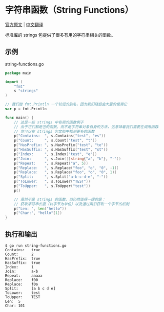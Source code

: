 # 字符串函数（String Functions）

[官方原文](https://gobyexample.com/string-functions) | [中文翻译](https://gobyexample-cn.github.io/string-functions)

标准库的 strings 包提供了很多有用的字符串相关的函数。

## 示例

string-functions.go

```go
package main

import (
	"fmt"
	s "strings"
)

// 我们给 fmt.Println 一个较短的别名，因为我们随后会大量的使用它
var p = fmt.Println

func main() {
	// 这是一些 strings 中有用的函数例子
	// 由于它们都是包的函数，而不是字符串对象自身的方法，这意味着我们需要在调用函数时，将字符串作为第一个参数进行传递
	// 你可以在 strings 包文档中找到更多的函数
	p("Contains:  ", s.Contains("test", "es"))
	p("Count:     ", s.Count("test", "t"))
	p("HasPrefix: ", s.HasPrefix("test", "te"))
	p("HasSuffix: ", s.HasSuffix("test", "st"))
	p("Index:     ", s.Index("test", "e"))
	p("Join:      ", s.Join([]string{"a", "b"}, "-"))
	p("Repeat:    ", s.Repeat("a", 5))
	p("Replace:   ", s.Replace("foo", "o", "0", -1))
	p("Replace:   ", s.Replace("foo", "o", "0", 1))
	p("Split:     ", s.Split("a-b-c-d-e", "-"))
	p("ToLower:   ", s.ToLower("TEST"))
	p("ToUpper:   ", s.ToUpper("test"))
	p()

	// 虽然不是 strings 的函数，但仍然值得一提的是：
	// 获取字符串长度（以字节为单位）以及通过索引获取一个字节的机制
	p("Len: ", len("hello"))
	p("Char:", "hello"[1])
}
```

## 执行和输出

```
$ go run string-functions.go
Contains:   true
Count:      2
HasPrefix:  true
HasSuffix:  true
Index:      1
Join:       a-b
Repeat:     aaaaa
Replace:    f00
Replace:    f0o
Split:      [a b c d e]
ToLower:    test
ToUpper:    TEST
Len:  5
Char: 101
```
